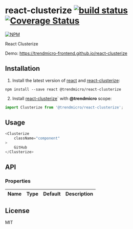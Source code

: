 # react-clusterize [![build status](https://travis-ci.org/trendmicro-frontend/react-clusterize.svg?branch=master)](https://travis-ci.org/trendmicro-frontend/react-clusterize) [![Coverage Status](https://coveralls.io/repos/github/trendmicro-frontend/react-clusterize/badge.svg?branch=master)](https://coveralls.io/github/trendmicro-frontend/react-clusterize?branch=master)

[![NPM](https://nodei.co/npm/@trendmicro/react-clusterize.png?downloads=true&stars=true)](https://nodei.co/npm/@trendmicro/react-clusterize/)

React Clusterize

Demo: https://trendmicro-frontend.github.io/react-clusterize

## Installation

1. Install the latest version of [react](https://github.com/facebook/react) and [react-clusterize](https://github.com/trendmicro-frontend/react-clusterize):

  ```
  npm install --save react @trendmicro/react-clusterize
  ```

2. Install [react-clusterize](https://github.com/trendmicro-frontend/react-clusterize)` with <b>@trendmicro</b> scope:

  ```js
  import Clusterize from '@trendmicro/react-clusterize';
  ```

## Usage

```js
<Clusterize
    className="component"
>
    GitHub
</Clusterize>
```


## API

### Properties

Name | Type | Default | Description 
:--- | :--- | :------ | :----------

## License

MIT
